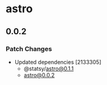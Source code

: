 # astro

## 0.0.2

### Patch Changes

- Updated dependencies [2133305]
  - @statsy/astro@0.1.1
  - astro@0.0.2
